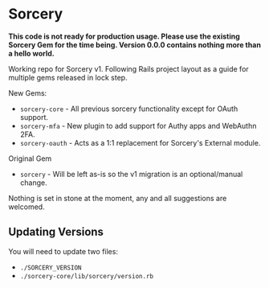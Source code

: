 # Sorcery

**This code is not ready for production usage. Please use the existing Sorcery
Gem for the time being. Version 0.0.0 contains nothing more than a hello
world.**

Working repo for Sorcery v1. Following Rails project layout as a guide for
multiple gems released in lock step.

New Gems:

* `sorcery-core` - All previous sorcery functionality except for OAuth support.
* `sorcery-mfa` - New plugin to add support for Authy apps and WebAuthn 2FA.
* `sorcery-oauth` - Acts as a 1:1 replacement for Sorcery's External module.

Original Gem

* `sorcery` - Will be left as-is so the v1 migration is an optional/manual change.

Nothing is set in stone at the moment, any and all suggestions are welcomed.

## Updating Versions

You will need to update two files:

* `./SORCERY_VERSION`
* `./sorcery-core/lib/sorcery/version.rb`
